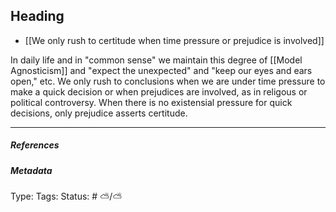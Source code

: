 ## Heading  # 

- [[We only rush to certitude when time pressure or prejudice is involved]]

In daily life and in "common sense" we maintain this degree of [[Model Agnosticism]] and "expect the unexpected" and "keep our eyes and ears open," etc. We only rush to conclusions when we are under time pressure to make a quick decision or when prejudices are involved, as in religous or political controversy. When there is no existensial pressure for quick decisions, only prejudice asserts certitude.

___

##### References



##### Metadata

Type: 
Tags:
Status: # ⛅️/⛅️